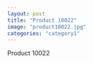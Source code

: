 ```yaml
---
layout: post
title: "Product 10022"
image: "product10022.jpg"
categories: "category1"
---
```

Product 10022
